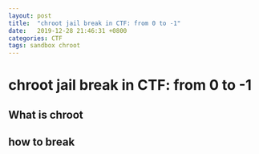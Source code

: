 ```yaml
---
layout: post
title:  "chroot jail break in CTF: from 0 to -1"
date:   2019-12-28 21:46:31 +0800
categories: CTF
tags: sandbox chroot
---
```

# chroot jail break in CTF: from 0 to -1

## What is chroot

## how to break
